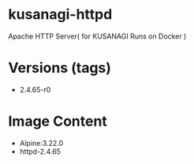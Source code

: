 # kusanagi-httpd

Apache HTTP Server( for KUSANAGI Runs on Docker )

# Versions (tags)

- 2.4.65-r0

# Image Content

- Alpine:3.22.0
- httpd-2.4.65

